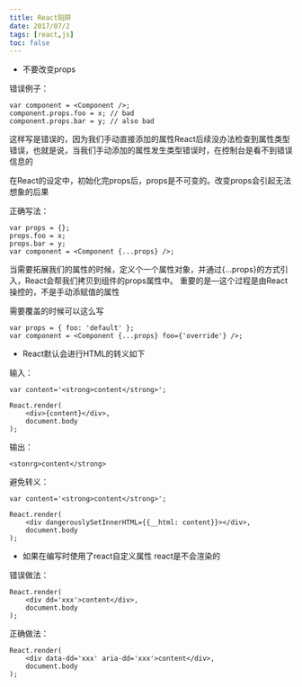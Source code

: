 ```yaml
---
title: React陷阱
date: 2017/07/2
tags: [react,js]
toc: false
---
```


* 不要改变props

错误例子：

```
var component = <Component />;
component.props.foo = x; // bad
component.props.bar = y; // also bad
```

这样写是错误的，因为我们手动直接添加的属性React后续没办法检查到属性类型错误，也就是说，当我们手动添加的属性发生类型错误时，在控制台是看不到错误信息的

在React的设定中，初始化完props后，props是不可变的。改变props会引起无法想象的后果

正确写法：

```
var props = {};
props.foo = x;
props.bar = y;
var component = <Component {...props} />;
```

当需要拓展我们的属性的时候，定义个一个属性对象，并通过{…props}的方式引入，React会帮我们拷贝到组件的props属性中。
重要的是—这个过程是由React操控的，不是手动添赋值的属性

需要覆盖的时候可以这么写


```
var props = { foo: 'default' };
var component = <Component {...props} foo={'override'} />;

```


* React默认会进行HTML的转义如下


输入：


```
var content='<strong>content</strong>';

React.render(
    <div>{content}</div>,
    document.body
);
```

输出：


```
<stonrg>content</strong>
```

避免转义：


```
var content='<strong>content</strong>';    

React.render(
    <div dangerouslySetInnerHTML={{__html: content}}></div>,
    document.body
);
```

* 如果在编写时使用了react自定义属性  react是不会渲染的

错误做法：


```
React.render(
    <div dd='xxx'>content</div>,
    document.body
);
```

正确做法：


```
React.render(
    <div data-dd='xxx' aria-dd='xxx'>content</div>,
    document.body
);

```
